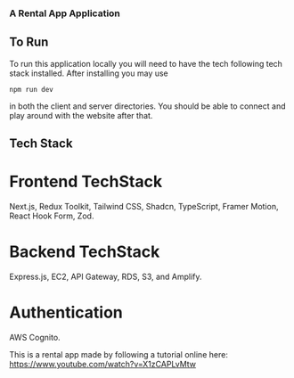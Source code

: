 ### A Rental App Application


## To Run

To run this application locally you will need to have the tech following tech stack installed. After installing you may use 
```
npm run dev
```
in both the client and server directories. You should be able to connect and play around with the website after that.

## Tech Stack

# Frontend TechStack
Next.js, Redux Toolkit, Tailwind CSS, Shadcn, TypeScript, Framer Motion, React Hook Form, Zod.

# Backend TechStack
Express.js, EC2, API Gateway, RDS, S3, and Amplify.

# Authentication
AWS Cognito.

This is a rental app made by following a tutorial online here: https://www.youtube.com/watch?v=X1zCAPLvMtw
